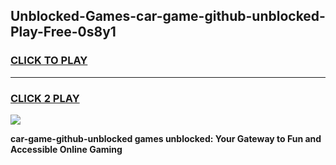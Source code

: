 
## Unblocked-Games-car-game-github-unblocked-Play-Free-0s8y1
<h3>
<a href="https://premium76.site?title=car-game-github-unblocked&ref=09A">CLICK TO PLAY</a></h3>
<hr>

<h3>
<a href="https://premium76.site?title=car-game-github-unblocked&ref=09A">CLICK 2 PLAY</a>
  
</h3>

<a href="https://premium76.site?title=car-game-github-unblocked&ref=09A"><img src="https://clearcache.store/games.png"></a>


**car-game-github-unblocked games unblocked: Your Gateway to Fun and Accessible Online Gaming**
